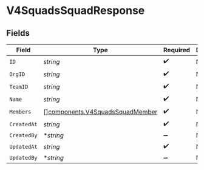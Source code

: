 # V4SquadsSquadResponse


## Fields

| Field                                                                              | Type                                                                               | Required                                                                           | Description                                                                        |
| ---------------------------------------------------------------------------------- | ---------------------------------------------------------------------------------- | ---------------------------------------------------------------------------------- | ---------------------------------------------------------------------------------- |
| `ID`                                                                               | *string*                                                                           | :heavy_check_mark:                                                                 | N/A                                                                                |
| `OrgID`                                                                            | *string*                                                                           | :heavy_check_mark:                                                                 | N/A                                                                                |
| `TeamID`                                                                           | *string*                                                                           | :heavy_check_mark:                                                                 | N/A                                                                                |
| `Name`                                                                             | *string*                                                                           | :heavy_check_mark:                                                                 | N/A                                                                                |
| `Members`                                                                          | [][components.V4SquadsSquadMember](../../models/components/v4squadssquadmember.md) | :heavy_check_mark:                                                                 | N/A                                                                                |
| `CreatedAt`                                                                        | *string*                                                                           | :heavy_check_mark:                                                                 | N/A                                                                                |
| `CreatedBy`                                                                        | **string*                                                                          | :heavy_minus_sign:                                                                 | N/A                                                                                |
| `UpdatedAt`                                                                        | *string*                                                                           | :heavy_check_mark:                                                                 | N/A                                                                                |
| `UpdatedBy`                                                                        | **string*                                                                          | :heavy_minus_sign:                                                                 | N/A                                                                                |